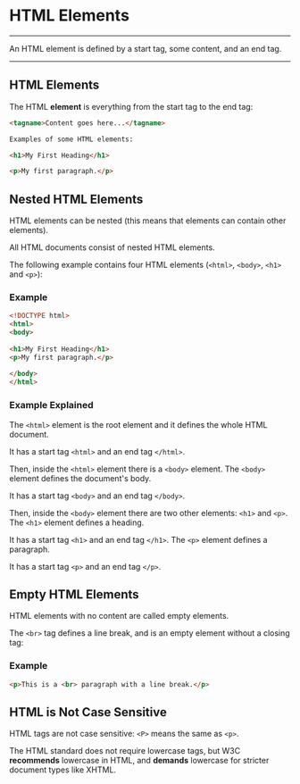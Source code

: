 ﻿# HTML Elements

----------

An HTML element is defined by a start tag, some content, and an end tag.

----------

## HTML Elements

The HTML **element** is everything from the start tag to the end tag:

```HTML
<tagname>Content goes here...</tagname>

Examples of some HTML elements:

<h1>My First Heading</h1>

<p>My first paragraph.</p>
```

## Nested HTML Elements

HTML elements can be nested (this means that elements can contain other elements).

All HTML documents consist of nested HTML elements.

The following example contains four HTML elements (`<html>`, `<body>`, `<h1>` and `<p>`):

### Example

```HTML
<!DOCTYPE html>  
<html>  
<body>  
  
<h1>My First Heading</h1>  
<p>My first paragraph.</p>  
  
</body>  
</html>
```

### Example Explained

The `<html>` element is the root element and it defines the whole HTML document.

It has a start tag `<html>` and an end tag `</html>`.

Then, inside the `<html>` element there is a `<body>` element.
The `<body>` element defines the document's body.

It has a start tag `<body>` and an end tag `</body>`.

Then, inside the `<body>` element there are two other elements: `<h1>` and `<p>`.
The `<h1>` element defines a heading.

It has a start tag `<h1>` and an end tag `</h1>`.
The `<p>` element defines a paragraph.

It has a start tag `<p>` and an end tag `</p>`.

## Empty HTML Elements

HTML elements with no content are called empty elements.

The `<br>` tag defines a line break, and is an empty element without a closing tag:

### Example

```HTML
<p>This is a <br> paragraph with a line break.</p>
```

## HTML is Not Case Sensitive

HTML tags are not case sensitive: `<P>` means the same as `<p>`.

The HTML standard does not require lowercase tags, but W3C **recommends** lowercase in HTML, and **demands** lowercase for stricter document types like XHTML.